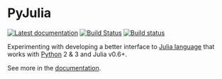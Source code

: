 PyJulia
=======

[![Latest documentation](https://img.shields.io/badge/docs-latest-blue.svg)](https://pyjulia.readthedocs.io/en/latest/)
[![Build Status](https://travis-ci.org/JuliaPy/pyjulia.svg?branch=master)](https://travis-ci.org/JuliaPy/pyjulia)
[![Build status](https://ci.appveyor.com/api/projects/status/github/JuliaPy/pyjulia?svg=true)](https://ci.appveyor.com/project/Keno/pyjulia)

Experimenting with developing a better interface to [Julia language](https://julialang.org/) that works with [Python](https://www.python.org/) 2 & 3 and Julia v0.6+.

See more in the [documentation](https://pyjulia.readthedocs.io).
